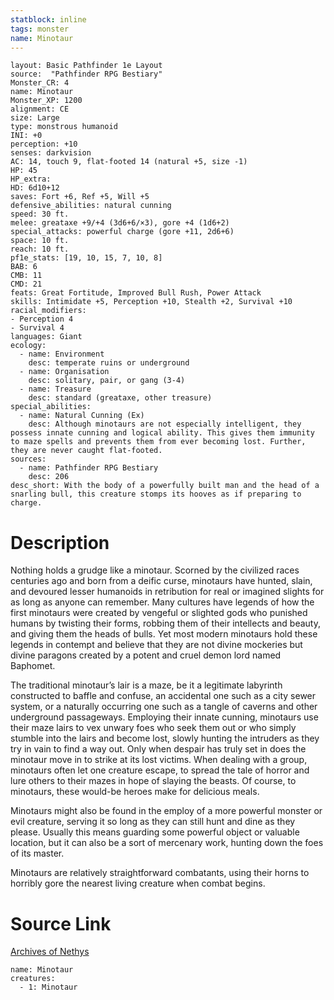 ```yaml
---
statblock: inline
tags: monster
name: Minotaur
---
```

```statblock
layout: Basic Pathfinder 1e Layout
source:  "Pathfinder RPG Bestiary"
Monster_CR: 4
name: Minotaur
Monster_XP: 1200
alignment: CE
size: Large
type: monstrous humanoid
INI: +0
perception: +10
senses: darkvision
AC: 14, touch 9, flat-footed 14 (natural +5, size -1)
HP: 45
HP_extra: 
HD: 6d10+12
saves: Fort +6, Ref +5, Will +5
defensive_abilities: natural cunning
speed: 30 ft.
melee: greataxe +9/+4 (3d6+6/×3), gore +4 (1d6+2)
special_attacks: powerful charge (gore +11, 2d6+6)
space: 10 ft.
reach: 10 ft.
pf1e_stats: [19, 10, 15, 7, 10, 8]
BAB: 6
CMB: 11
CMD: 21
feats: Great Fortitude, Improved Bull Rush, Power Attack
skills: Intimidate +5, Perception +10, Stealth +2, Survival +10
racial_modifiers:
- Perception 4
- Survival 4
languages: Giant
ecology:
  - name: Environment
    desc: temperate ruins or underground
  - name: Organisation
    desc: solitary, pair, or gang (3-4)
  - name: Treasure
    desc: standard (greataxe, other treasure)
special_abilities:
  - name: Natural Cunning (Ex)
    desc: Although minotaurs are not especially intelligent, they possess innate cunning and logical ability. This gives them immunity to maze spells and prevents them from ever becoming lost. Further, they are never caught flat-footed.
sources:
  - name: Pathfinder RPG Bestiary
    desc: 206
desc_short: With the body of a powerfully built man and the head of a snarling bull, this creature stomps its hooves as if preparing to charge.
```
# Description
Nothing holds a grudge like a minotaur. Scorned by the civilized races centuries ago and born from a deific curse, minotaurs have hunted, slain, and devoured lesser humanoids in retribution for real or imagined slights for as long as anyone can remember. Many cultures have legends of how the first minotaurs were created by vengeful or slighted gods who punished humans by twisting their forms, robbing them of their intellects and beauty, and giving them the heads of bulls. Yet most modern minotaurs hold these legends in contempt and believe that they are not divine mockeries but divine paragons created by a potent and cruel demon lord named Baphomet.

The traditional minotaur’s lair is a maze, be it a legitimate labyrinth constructed to baffle and confuse, an accidental one such as a city sewer system, or a naturally occurring one such as a tangle of caverns and other underground passageways. Employing their innate cunning, minotaurs use their maze lairs to vex unwary foes who seek them out or who simply stumble into the lairs and become lost, slowly hunting the intruders as they try in vain to find a way out. Only when despair has truly set in does the minotaur move in to strike at its lost victims. When dealing with a group, minotaurs often let one creature escape, to spread the tale of horror and lure others to their mazes in hope of slaying the beasts. Of course, to minotaurs, these would-be heroes make for delicious meals.

Minotaurs might also be found in the employ of a more powerful monster or evil creature, serving it so long as they can still hunt and dine as they please. Usually this means guarding some powerful object or valuable location, but it can also be a sort of mercenary work, hunting down the foes of its master.

Minotaurs are relatively straightforward combatants, using their horns to horribly gore the nearest living creature when combat begins.
# Source Link
[Archives of Nethys](https://aonprd.com/MonsterDisplay.aspx?ItemName=Minotaur)
```encounter-table
name: Minotaur
creatures:
  - 1: Minotaur
```
